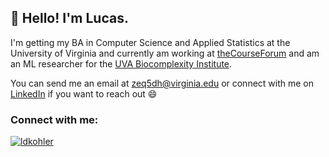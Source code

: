 ## 👋 Hello! I'm Lucas.

I'm getting my BA in Computer Science and Applied Statistics at the University of Virginia and currently am working at [theCourseForum](https://thecourseforum.com/) and am an ML researcher for the [UVA Biocomplexity Institute](https://biocomplexity.virginia.edu/our-research).

You can send me an email at [zeq5dh@virginia.edu](zeq5dh@virginia.edu) or connect with me on [LinkedIn](https://www.linkedin.com/in/ldkohler/) if you want to reach out 😄

### Connect with me:
<p align="left">
<a href="https://www.linkedin.com/in/ldkohler/" target="blank"><img align="center" src="https://img.shields.io/badge/LinkedIn-0077B5?style=for-the-badge&logo=linkedin&logoColor=white" alt="ldkohler"/></a>
</p>
<!--
**ldkohler/ldkohler** is a ✨ _special_ ✨ repository because its `README.md` (this file) appears on your GitHub profile.

Here are some ideas to get you started:

- 🔭 I’m currently working on ...
- 🌱 I’m currently learning ...
- 👯 I’m looking to collaborate on ...
- 🤔 I’m looking for help with ...
- 💬 Ask me about ...
- 📫 How to reach me: ...
- 😄 Pronouns: ...
- ⚡ Fun fact: ...
-->

